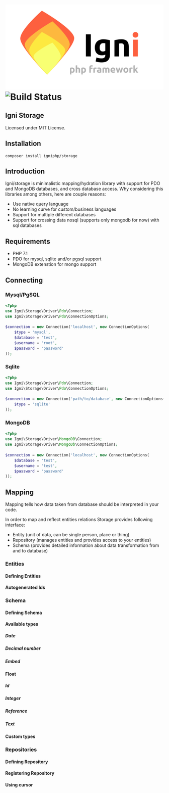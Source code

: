 # ![Igni logo](https://github.com/igniphp/common/blob/master/logo/full.svg)![Build Status](https://travis-ci.org/igniphp/storage.svg?branch=master)

## Igni Storage
Licensed under MIT License.

## Installation

```
composer install igniphp/storage
```

## Introduction

Igni/storage is minimalistic mapping/hydration library with support for PDO and MongoDB databases, and cross database
access. 
Why considering this libraries among others, here are couple reasons:

- Use native query language
- No learning curve for custom/business languages
- Support for multiple different databases
- Support for crossing data nosql (supports only mongodb for now) with sql databases

## Requirements

 - PHP 7.1
 - PDO for mysql, sqlite and/or pgsql support
 - MongoDB extenstion for mongo support

## Connecting

### Mysql/PgSQL

```php
<?php
use Igni\Storage\Driver\Pdo\Connection;
use Igni\Storage\Driver\Pdo\ConnectionOptions;

$connection = new Connection('localhost', new ConnectionOptions(
    $type = 'mysql',
    $database = 'test',
    $username = 'root',
    $password = 'password'
));
```


### Sqlite

```php
<?php
use Igni\Storage\Driver\Pdo\Connection;
use Igni\Storage\Driver\Pdo\ConnectionOptions;

$connection = new Connection('path/to/database', new ConnectionOptions(
    $type = 'sqlite'
));
```

### MongoDB

```php
<?php
use Igni\Storage\Driver\MongoDB\Connection;
use Igni\Storage\Driver\MongoDb\ConnectionOptions;

$connection = new Connection('localhost', new ConnectionOptions(
    $database = 'test',
    $username = 'test',
    $password = 'password'
));
```

## Mapping

Mapping tells how data taken from database should be interpreted in your code.

In order to map and reflect entities relations Storage provides following interface:
- Entity (unit of data, can be single person, place or thing)
- Repository (manages entities and provides access to your entities)
- Schema (provides detailed information about data transformation from and to database)

### Entities

#### Defining Entities

#### Autogenerated Ids

### Schema

#### Defining Schema

#### Available types

##### Date

##### Decimal number

##### Embed

#### Float

##### Id

##### Integer

##### Reference

##### Text

#### Custom types

### Repositories

#### Defining Repository

#### Registering Repository

#### Using cursor

